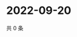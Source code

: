 # 2022-09-20

共 0 条

<!-- BEGIN WEIBO -->
<!-- 最后更新时间 Tue Sep 20 2022 20:37:01 GMT+0800 (China Standard Time) -->

<!-- END WEIBO -->
